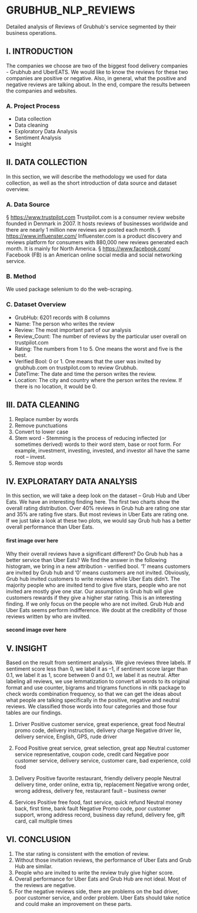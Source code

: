 # GRUBHUB_NLP_REVIEWS
Detailed analysis of Reviews of Grubhub's service segmented by their business operations.

## I. INTRODUCTION

The companies we choose are two of the biggest food delivery companies - Grubhub
and UberEATS. We would like to know the reviews for these two companies are positive
or negative. Also, in general, what the positive and negative reviews are talking about. In
the end, compare the results between the companies and websites.

### A. Project Process
* Data collection
* Data cleaning
* Exploratory Data Analysis
* Sentiment Analysis
* Insight

## II. DATA COLLECTION
In this section, we will describe the methodology we used for data collection, as well as
the short introduction of data source and dataset overview.

### A. Data Source
§ https://www.trustpilot.com
Trustpilot.com is a consumer review website founded in Denmark in 2007. It hosts
reviews of businesses worldwide and there are nearly 1 million new reviews are posted
each month.
§ https://www.influenster.com/
Influenster.com is a product discovery and reviews platform for consumers with 880,000
new reviews generated each month. It is mainly for North America.
§ https://www.facebook.com/
Facebook (FB) is an American online social media and social networking service. 

### B. Method
We used package selenium to do the web-scraping.

### C. Dataset Overview
* GrubHub: 6201 records with 8 columns
* Name: The person who writes the review
* Review: The most important part of our analysis
* Review_Count: The number of reviews by the particular user overall on
trustpilot.com
* Rating: The numbers from 1 to 5. One means the worst and five is the best.
* Verified Bool: 0 or 1. One means that the user was invited by grubhub.com on
trustpilot.com to review Grubhub.
* DateTime: The date and time the person writes the review.
* Location: The city and country where the person writes the review. If there is no
location, it would be 0.

## III. DATA CLEANING
1. Replace number by words
2. Remove punctuations
3. Convert to lower case
4. Stem word - Stemming is the process of reducing inflected (or sometimes derived)
words to their word stem, base or root form. For example, investment, investing,
invested, and investor all have the same root – invest.
5. Remove stop words

## IV. EXPLORATARY DATA ANALYSIS
In this section, we will take a deep look on the dataset – Grub Hub and Uber Eats. We
have an interesting finding here. The first two charts show the overall rating distribution.
Over 40% reviews in Grub hub are rating one star and 35% are rating five stars. But most
reviews in Uber Eats are rating one. If we just take a look at these two plots, we would
say Grub hub has a better overall performance than Uber Eats.

#### first image over here

Why their overall reviews have a significant different? Do Grub hub has a better service
than Uber Eats? We find the answer in the following histogram, we bring in a new
attribution - verified bool. ‘1’ means customers are invited by Grub hub and ‘0’ means
customers are not invited. Obviously, Grub hub invited customers to write reviews while
Uber Eats didn’t. The majority people who are invited tend to give five stars, people who
are not invited are mostly give one star. Our assumption is Grub hub will give customers
rewards if they give a higher star rating.
This is an interesting finding. If we only focus on the people who are not invited. Grub
Hub and Uber Eats seems perform indifference. We doubt at the credibility of those
reviews written by who are invited.

#### second image over here

## V. INSIGHT

Based on the result from sentiment analysis. We give reviews three labels. If sentiment
score less than 0, we label it as –1, if sentiment score larger than 0.1, we label it as 1,
score between 0 and 0.1, we label it as neutral.
After labeling all reviews, we use lemmatization to convert all words to its original
format and use counter, bigrams and trigrams functions in nltk package to check words
combination frequency, so that we can get the ideas about what people are talking
specifically in the positive, negative and neutral reviews.
We classified those words into four categories and those four tables are our findings.

1. Driver
Positive customer service, great experience, great food
Neutral promo code, delivery instruction, delivery charge
Negative driver lie, delivery service, English, GPS, rude driver

2. Food
Positive great service, great selection, great app
Neutral customer service representative, coupon code, credit card
Negative poor customer service, delivery service, customer care, bad
experience, cold food

3. Delivery
Positive favorite restaurant, friendly delivery people
Neutral delivery time, order online, extra tip, replacement
Negative wrong order, wrong address, delivery fee, restaurant fault –
business owner

4. Services
Positive free food, fast service, quick refund
Neutral money back, first time, bank fault
Negative Promo code, poor customer support, wrong address record,
business day refund, delivery fee, gift card, call multiple times

## VI. CONCLUSION
1. The star rating is consistent with the emotion of review.
2. Without those invitation reviews, the performance of Uber Eats and Grub Hub are
similar.
3. People who are invited to write the review truly give higher score.
4. Overall performance for Uber Eats and Grub Hub are not ideal. Most of the reviews
are negative.
5. For the negative reviews side, there are problems on the bad driver, poor customer
service, and order problem. Uber Eats should take notice and could make an
improvement on these parts.


